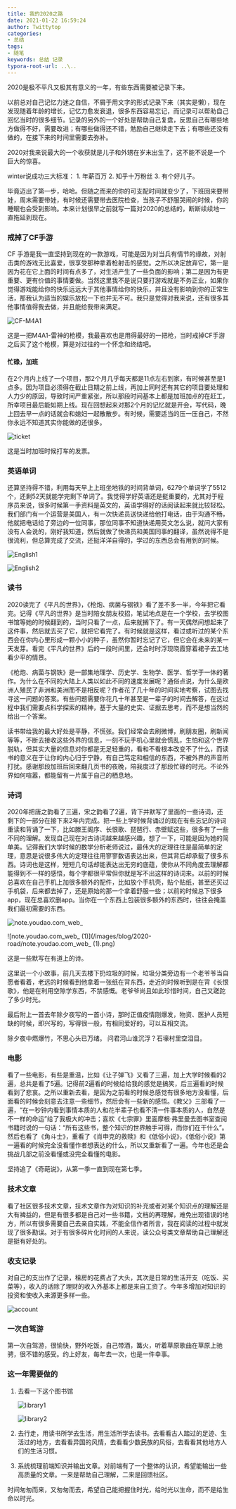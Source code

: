```yaml
---
title: 我的2020之路
date: 2021-01-22 16:59:24
author: Twittytop
categories:
- 总结
tags:
- 随笔
keywords: 总结 记录
typora-root-url: ..\..
---
```


2020是极不平凡又极其有意义的一年，有些东西需要被记录下来。



以前总对自己记忆力迷之自信，不屑于用文字的形式记录下来（其实是懒），现在发现随着年龄的增长，记忆力愈发衰退，很多东西容易忘记，而记录可以帮助自己回忆当时的很多细节。记录的另外的一个好处是帮助自己复盘，反思自己有哪些地方做得不好，需要改进；有哪些做得还不错，勉励自己继续走下去；有哪些还没有做的，在接下来的时间里需要去弥补。



2020对我来说最大的一个收获就是儿子和外甥在岁末出生了，这不能不说是一个巨大的惊喜。

winter说成功三大标准： 1. 年薪百万 2. 知乎十万粉丝 3. 有个好儿子。

毕竟迈出了第一步，哈哈。但随之而来的你的可支配时间就变少了，下班回来要带娃，周末需要带娃，有时候还需要带去医院检查，当孩子不舒服哭闹的时候，你的睡眠也会受到影响。本来计划很早之前就写一篇对2020的总结的，断断续续地一直拖延到现在。



### 戒掉了CF手游

CF 手游是我一直坚持到现在的一款游戏，可能是因为对当兵有情节的缘故，对射击类的游戏无比喜爱，很享受那种拿着枪射击的感觉。之所以决定放弃它，第一是因为花在它上面的时间有点多了，对生活产生了一些负面的影响；第二是因为有更重要、更有价值的事情要做。当然这里我不是说只要打游戏就是不务正业，如果你觉得游戏能给你的快乐远远大于其他事情给你的快乐，并且没有影响到你的正常生活，那我认为适当的娱乐放松一下也并无不可。我只是觉得对我来说，还有很多其他事情值得我去做，并且能给我带来满足。



![CF-M4A1](/images/blog/2020-road/CF-M4A1.jpg)

这是一把M4A1-雷神的枪模，我最喜欢也是用得最好的一把枪，当时戒掉CF手游之后买了这个枪模，算是对过往的一个怀念和终结吧。



#### 忙碌，加班

在2个月内上线了一个项目，那2个月几乎每天都是11点左右到家，有时候甚至是1点多。因为项目必须得在截止日期之前上线，再加上同时还有其它的项目要处理和人力少的原因，导致时间严重紧张，所以那段时间基本上都是加班加点的在赶工，所幸项目最后能如期上线。现在回想起来对那2个月的记忆就是开会，写代码，晚上回去早一点的话就会和媳妇一起散散步。有时候，需要适当的压一压自己，不然你永远不知道其实你能做的还很多。



![ticket](/images/blog/2020-road/ticket.jpg)

这是当时加班时候打车的发票。



### 英语单词

还算坚持得不错，利用每天早上上班坐地铁的时间背单词，6279个单词学了5512个，还剩52天就能学完剩下单词了。我觉得学好英语还是挺重要的，尤其对于程序员来说，很多时候第一手资料是英文的，英语学得好的话阅读起来就比较轻松。我们部门有一个运营是美国人，有一次快递员送快递给他打电话，由于沟通不畅，他就把电话给了旁边的一位同事，那位同事不知道快递用英文怎么说，就问大家有没有人会说的，刚好我知道，然后就做了快递员和美国同事的翻译，虽然说得不是很流利，但总算完成了交流，还挺洋洋自得的，学过的东西总会有用到的时候。



![English1](/images/blog/2020-road/English1.png)

![English2](/images/blog/2020-road/English2.png)



### 读书

2020读完了《平凡的世界》，《枪炮、病菌与钢铁》看了差不多一半，今年把它看完。记得《平凡的世界》是当时陪女朋友校招，笔试地点是在一个学校，去学校图书馆等她的时候翻到的，当时只看了一点，后来就搁下了。有一天偶然间想起来了这件事，然后就去买了它，就把它看完了。有时候就是这样，看过或听过的某个东西会在你内心里形成一颗小小的种子，虽然你暂时忘记了它，但它会在未来的某一天发芽。看完《平凡的世界》后的一段时间里，还会时时浮现晓霞穿着裙子去工地看少平的情景。

《枪炮、病菌与钢铁》是一部集地理学、历史学、生物学、医学、哲学于一体的著作。为什么在不同的大陆上人类以如此不同的速度发展呢？通俗点说，为什么是欧洲人殖民了非洲和美洲而不是相反呢？作者花了几十年的时间实地考察，试图去找寻这一问题的答案。有些问题需要你花几十年甚至是一辈子的时间去解答，在这过程中我们需要点科学探索的精神，基于大量的史实、证据去思考，而不是想当然的给出一个答案。

读书带给我的最大好处是平静，不慌张。我们经常会去刷微博，刷朋友圈，刷新闻等等，不断去接收这些外界的信息，一刻不玩手机心里就会慌乱，生怕和这个世界脱轨，但其实大量的信息对你都是无足轻重的，看和不看根本改变不了什么，而读书的意义在于让你的内心归于宁静，有自己笃定和相信的东西，不被外界的声音所打扰。感谢那段加班后回来翻几页书的夜晚，陪我度过了那段忙碌的时光。不论外界如何喧嚣，都能留有一片属于自己的栖息地。



### 诗词

2020年把唐之韵看了三遍，宋之韵看了2遍，背下并默写了里面的一些诗词，还剩下的一部分在接下来2年内完成。把一些上学时候背诵过的现在有些忘记的诗词重读和背诵了一下，比如滕王阁序、长恨歌、琵琶行、赤壁赋这些，很多有了一些不同的理解。发现自己现在对古诗词越来越感兴趣，想了一下，可能是因为她的简单美。记得我们大学时候的数学分析老师说过，最伟大的定理往往是最简单的定理，意思是说很多伟大的定理往往用寥寥数语表达出来，但其背后却承载了很多东西。诗词也是这样，短短几句话却能表达出无穷的底蕴，使你从不同角度去理解都能得到不一样的感悟，每个字都很平常但你就是写不出这样的诗词来。以前的时候总喜欢在自己手机上加很多额外的配件，比如放个手机壳，贴个贴纸，甚至还买过手机袋，后来都去掉了，还是原始的那一个拿着舒服一些；以前的时候总下很多app，现在总喜欢删app。当你在一个东西上包装很多额外的东西时，往往会掩盖我们最初需要的东西。



![note.youdao.com_web_](/images/blog/2020-road/note.youdao.com_web_.png)



![note.youdao.com_web_ (1)](/images/blog/2020-road/note.youdao.com_web_ (1).png)

这是一些默写在有道上的诗。



这里说一个小故事，前几天去楼下扔垃圾的时候，垃圾分类旁边有一个老爷爷当自愿者看着，老远的时候看到他拿着一张纸在背东西，走近的时候听到是在背《长恨歌》，他是在利用空隙学东西，不禁感慨。老爷爷尚且如此珍惜时间，自己又蹉跎了多少时光。

最后附上一首去年除夕夜写的一首小诗，那时正值疫情刚爆发，物资、医护人员短缺的时候，即兴写的，写得很一般，有相同爱好的，可以互相交流。

除夕夜中燃爆竹，不思心头已万绪。
问君河山谁沉浮？石壕村里空泪目。



### 电影

看了一些电影，有些是重温，比如《让子弹飞》又看了三遍，加上大学时候看的2遍，总共是看了5遍。记得前2遍看的时候给给我的感觉是搞笑，后三遍看的时候看到了悲哀。之所以重新去看，是因为之前看的时候总感觉有很多地方没看懂，后面看的时候会刻意去注意一些细节，然后会有一些新的感悟。《教父》三部看了一遍，“在一秒钟内看到事情本质的人和花半辈子也看不清一件事本质的人，自然是不一样的命运”给了我极大的冲击；喜欢《七宗罪》里面摩根·弗里曼去图书室查阅书籍时说的一句话：“所有这些书，整个知识的世界触手可得，而你们在干什么”。然后也看了《角斗士》，重看了《肖申克的救赎》和《低俗小说》，《低俗小说》第一遍看的时候完全没看懂作者想表达的什么，所以又重新看了一遍。今年也还是会挑战几部之前没看懂或没完全看懂的电影。

坚持追了《奇葩说》，从第一季一直到现在第七季。



### 技术文章

看了社区很多技术文章，技术文章作为对知识的补充或者对某个知识点的理解还是大有裨益的，但是有很多都是自己对一些书籍，文档的再理解，难免出现错误的地方，所以有很多需要自己去亲自实践，不能全信作者所言，我在阅读的过程中就发现了很多勘误。对于有很多碎片化时间的人来说，读公众号类文章帮助自己理解还是挺有好处的。



### 收支记录

对自己的支出作了记录，租房的花费占了大头，其次是日常的生活开支（吃饭、买菜等），收入的话除了理财的收入外基本上都是来自工资了。今年多增加对知识的投资和使收入来源更多样一些。

![account](/images/blog/2020-road/account.jpg)



### 一次自驾游

第一次自驾游，很愉快，野外吃饭，自己带酒，篝火，听着草原歌曲在草原上驰骋，很不错的感受。约上好友，每年去一次，也是一件幸事。



### 这一年需要做的

1. 去看一下这个图书馆

   ![library1](/images/blog/2020-road/library1.jpg)

   ![library2](/images/blog/2020-road/library2.jpg)

   

2. 去行走，用读书所学去生活，用生活所学去读书。去看看古人踏过的足迹、生活过的地方，去看看异国的风情，去看看少数民族的风俗，去看看其他地方人们的生活习惯。

3. 系统梳理前端知识并输出文章。对前端有了一个整体的认识，希望能输出一些高质量的文章。一来是帮助自己理解，二来是回馈社区。



时间匆匆而来，又匆匆而去，希望自己能把握住时光，给时光以生命，而不是给生命以时光。







